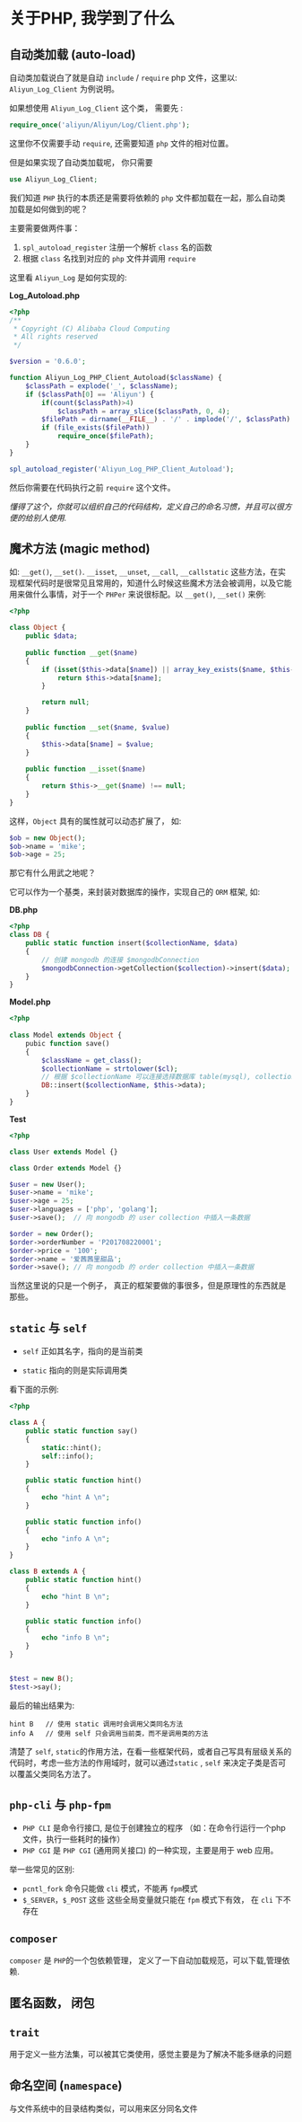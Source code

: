 # 关于PHP, 我学到了什么

## 自动类加载 (auto-load)

自动类加载说白了就是自动 `include` / `require` php 文件，这里以: `Aliyun_Log_Client` 为例说明。

如果想使用 `Aliyun_Log_Client` 这个类， 需要先 :

```php
require_once('aliyun/Aliyun/Log/Client.php');
```

这里你不仅需要手动 `require`, 还需要知道 `php` 文件的相对位置。

但是如果实现了自动类加载呢， 你只需要 

```php
use Aliyun_Log_Client;
```

我们知道 `PHP` 执行的本质还是需要将依赖的 `php` 文件都加载在一起，那么自动类加载是如何做到的呢？

主要需要做两件事：

1. `spl_autoload_register` 注册一个解析 `class` 名的函数
2. 根据 `class` 名找到对应的 `php` 文件并调用 `require`

<!-- more -->

这里看 `Aliyun_Log` 是如何实现的:

**Log_Autoload.php**

```php
<?php
/**
 * Copyright (C) Alibaba Cloud Computing
 * All rights reserved
 */

$version = '0.6.0';

function Aliyun_Log_PHP_Client_Autoload($className) {
    $classPath = explode('_', $className);
    if ($classPath[0] == 'Aliyun') {
        if(count($classPath)>4)
            $classPath = array_slice($classPath, 0, 4);
        $filePath = dirname(__FILE__) . '/' . implode('/', $classPath) . '.php';
        if (file_exists($filePath))
            require_once($filePath);
    }
}

spl_autoload_register('Aliyun_Log_PHP_Client_Autoload');
```

然后你需要在代码执行之前 `require` 这个文件。

*懂得了这个，你就可以组织自己的代码结构，定义自己的命名习惯，并且可以很方便的给别人使用.*

## 魔术方法 (magic method)

如: `__get()`, `__set()`. `__isset`, `__unset`, `__call`, `__callstatic` 这些方法，在实现框架代码时是很常见且常用的，知道什么时候这些魔术方法会被调用，以及它能用来做什么事情，对于一个 `PHPer` 来说很标配。以 `__get()`, `__set()` 来例:

```php
<?php

class Object {
    public $data;
  
    public function __get($name)
    {
        if (isset($this->data[$name]) || array_key_exists($name, $this->data)) {
            return $this->data[$name];
        }

        return null;
    }
  
    public function __set($name, $value)
    {
        $this->data[$name] = $value;
    }
    
    public function __isset($name)
    {
        return $this->__get($name) !== null;
    }
}
```

这样，`Object` 具有的属性就可以动态扩展了， 如:

```php
$ob = new Object();
$ob->name = 'mike';
$ob->age = 25;
```

那它有什么用武之地呢？ 

它可以作为一个基类，来封装对数据库的操作，实现自己的 `ORM` 框架, 如:

**DB.php**

```php
<?php
class DB {
    public static function insert($collectionName, $data)
    {
        // 创建 mongodb 的连接 $mongodbConnection
        $mongodbConnection->getCollection($collection)->insert($data);
    }
}
```

**Model.php**

```php
<?php
  
class Model extends Object {
    pubic function save()
    {
        $className = get_class();
        $collectionName = strtolower($cl);
        // 根据 $collectionName 可以连接选择数据库 table(mysql), collection(mongodb)
        DB::insert($collectionName, $this->data);
    }
}
```

**Test**

```php
<?php

class User extends Model {}

class Order extends Model {}

$user = new User();
$user->name = 'mike';
$user->age = 25;
$user->languages = ['php', 'golang'];
$user->save();  // 向 mongodb 的 user collection 中插入一条数据

$order = new Order();
$order->orderNumber = 'P201708220001';
$order->price = '100';
$order->name = '爱茜茜里甜品';
$order->save(); // 向 mongodb 的 order collection 中插入一条数据
```

当然这里说的只是一个例子， 真正的框架要做的事很多，但是原理性的东西就是那些。

## `static` 与 `self`

- `self` 正如其名字，指向的是当前类

- `static` 指向的则是实际调用类


看下面的示例:



```php
<?php

class A {
    public static function say()
    {
        static::hint();
        self::info();
    }

    public static function hint()
    {
        echo "hint A \n";
    }

    public static function info()
    {
        echo "info A \n";
    }
}

class B extends A {
    public static function hint()
    {
        echo "hint B \n";
    }

    public static function info()
    {
        echo "info B \n";
    }
}


$test = new B();
$test->say();
```

最后的输出结果为:

```shell
hint B   // 使用 static 调用时会调用父类同名方法
info A   // 使用 self 只会调用当前类，而不是调用类的方法
```



清楚了 `self`, `static`的作用方法，在看一些框架代码，或者自己写具有层级关系的代码时，考虑一些方法的作用域时，就可以通过`static` , `self` 来决定子类是否可以覆盖父类同名方法了。

## `php-cli` 与 `php-fpm`

- `PHP CLI` 是命令行接口, 是位于创建独立的程序 （如：在命令行运行一个php文件，执行一些耗时的操作）
- `PHP CGI` 是 `PHP CGI` (通用网关接口) 的一种实现，主要是用于 web 应用。

举一些常见的区别:

- `pcntl_fork` 命令只能做 `cli` 模式，不能再 `fpm`模式
- `$_SERVER`，`$_POST` 这些 这些全局变量就只能在 `fpm` 模式下有效， 在 `cli` 下不存在

## `composer`

`composer`  是 `PHP`的一个包依赖管理， 定义了一下自动加载规范，可以下载,管理依赖.

## 匿名函数， 闭包

## `trait` 

用于定义一些方法集，可以被其它类使用，感觉主要是为了解决不能多继承的问题

## 命名空间 (`namespace`)

与文件系统中的目录结构类似，可以用来区分同名文件
